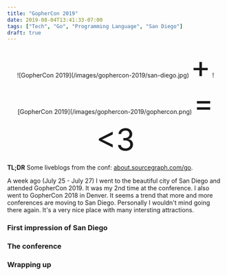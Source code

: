 ```yaml
---
title: "GopherCon 2019"
date: 2019-08-04T13:41:33-07:00
tags: ["Tech", "Go", "Programming Language", "San Diego"]
draft: true
---
```


<center>
  ![GopherCon 2019](/images/gophercon-2019/san-diego.jpg)
  <span style="font-size:5em;">+</span>
  ![GopherCon 2019](/images/gophercon-2019/gophercon.png)
  <span style="font-size:5em;">=<3</span>
</center>

**TL;DR** Some liveblogs from the conf:
<a href="https://about.sourcegraph.com/go" rel="external">about.sourcegraph.com/go</a>.

A week ago (July 25 - July 27) I went to the beautiful city of San Diego and attended GopherCon 2019.
It was my 2nd time at the conference. I also went to GopherCon 2018 in Denver. It seems a trend that
more and more conferences are moving to San Diego. Personally I wouldn't mind going there again. It's
a very nice place with many intersting attractions.

<!--more-->

### First impression of San Diego

### The conference

### Wrapping up

